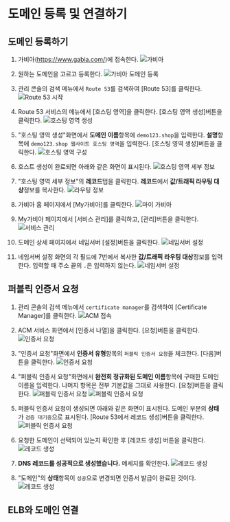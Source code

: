 # 도메인 등록 및 연결하기

## 도메인 등록하기
1. 가비아(https://www.gabia.com/)에 접속한다.
   ![가비아](../../images/4/17-1.png)

2. 원하는 도메인을 고르고 등록한다.
   ![가비아 도메인 등록](../../images/4/17-2.png)

3. 관리 콘솔의 검색 메뉴에서 `Route 53`를 검색하여 [Route 53]를 클릭한다.
   ![Route 53 시작](../../images/4/17-3.png)

4. Route 53 서비스의 메뉴에서 [호스팅 영역]을 클릭한다. [호스팅 영역 생성]버튼을 클릭한다.
   ![호스팅 영역 생성](../../images/4/17-4.png)

5. "호스팅 영역 생성"화면에서 **도메인 이름**항목에 `demo123.shop`을 입력한다. **설명**항목에 `demo123.shop 웹사이트 호스팅 영역`을 입력한다. [호스팅 영역 생성]버튼을 클릭한다.
   ![호스팅 영역 구성](../../images/4/17-5.png)

6. 호스트 생성이 완료되면 아래와 같은 화면이 표시된다.
   ![호스팅 영역 세부 정보](../../images/4/17-6.png)

7. "호스팅 영역 세부 정보"의 **레코드**탭을 클릭한다. **레코드**에서 **값/트래픽 라우팅 대상**정보를 복사한다.
   ![라우팅 정보](../../images/4/17-7.png)

8. 가비아 홈 페이지에서 [My가비아]를 클릭한다.
   ![마이 가비아](../../images/4/17-8.png)

9. My가비아 페이지에서 [서비스 관리]를 클릭하고, [관리]버튼을 클릭한다.
   ![서비스 관리](../../images/4/17-9.png)

10. 도메인 상세 페이지에서 네임서버 [설정]버튼을 클릭한다.
   ![네임서버 설정](../../images/4/17-10.png)

11. 네임서버 설정 화면의 각 필드에 7번에서 복사한 **값/트래픽 라우팅 대상**정보를 입력한다. 입력할 때 주소 끝의 `.`은 입력하지 않는다.
   ![네임서버 설정](../../images/4/17-11.png)

## 퍼블릭 인증서 요청
1. 관리 콘솔의 검색 메뉴에서 `certificate manager`를 검색하여 [Certificate Manager]를 클릭한다.
   ![ACM 접속](../../images/4/17-12.png)

2. ACM 서비스 화면에서 [인증서 나열]을 클릭한다. [요청]버튼을 클릭한다.
   ![인증서 요청](../../images/4/17-13.png)

3. "인증서 요청"화면에서 **인증서 유형**항목의 `퍼블릭 인증서 요청`을 체크한다. [다음]버튼을 클릭한다.
   ![인증서 요청](../../images/4/17-14.png)

4. "퍼블릭 인증서 요청"화면에서 **완전희 정규화된 도메인 이름**항목에 구매한 도메인 이름을 입력한다. 나머지 항목은 전부 기본값을 그대로 사용한다. [요청]버튼을 클릭한다.
   ![퍼블릭 인증서 요청](../../images/4/17-15-1.png)
   ![퍼블릭 인증서 요청](../../images/4/17-15-2.png)

5. 퍼블릭 인증서 요청이 생성되면 아래와 같은 화면이 표시된다. 도메인 부분의 **상태**가 `검증 대기중`으로 표시된다. [Route 53에서 레코드 생성]버튼을 클릭한다.
   ![퍼블릭 인증서 요청](../../images/4/17-16.png)

6. 요청한 도메인이 선택되어 있는지 확인한 후 [레코드 생성] 버튼을 클릭한다.
   ![레코드 생성](../../images/4/17-17.png)

7. **DNS 레코드를 성공적으로 생성했습니다.** 메세지를 확인한다.
   ![레코드 생성](../../images/4/17-18.png)

8. "도메인"의 **상태**항목이 `성공`으로 변경되면 인증서 발급이 완료된 것이다.
   ![레코드 생성](../../images/4/17-19.png)

## ELB와 도메인 연결